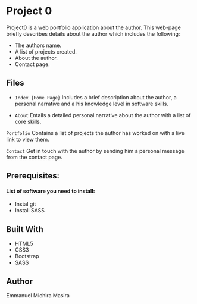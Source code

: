 # Project 0

Project0 is a web portfolio application about the author. This web-page briefly describes details about the author which includes the following:
* The authors name.
* A list of projects created.
* About the author.
* Contact page.

## Files
* `Index {Home Page}` Includes a brief description about the author, a personal narrative and a his knowledge level in software skills.

* `About` Entails a detailed personal narrative about the author with a list of core skills.

`Portfolio` Contains a list of projects the author has worked on with a live link to view them.

`Contact` Get in touch with the author by sending him a personal message from the contact page.

## Prerequisites:
#### List of software you need to install:
*  Instal git
*  Install SASS

## Built With
*  HTML5
*  CSS3
*  Bootstrap
*  SASS

## Author

Emmanuel Michira Masira

